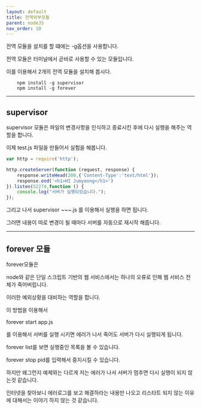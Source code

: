 ```yaml
---
layout: default
title: 전역외부모듈
parent: nodeJS
nav_order: 10
---
```


전역 모듈을 설치를 할 떄에는 -g옵션을 사용합니다.

전역 모듈은 터미널에서 곧바로 사용할 수 있는 모듈입니다.

이를 이용해서 2개의 전역 모듈을 설치해 봅시다.

```
    npm install -g supervisor
    npm install -g forever
```

---

## supervisor

supervisor 모듈은 파일의 변경사항을 인식하고 종료시킨 후에 다시 실행을 해주는 역할을 합니다.

이제 test.js 파일을 만들어서 실험을 해봅니다.

```js
var http = require('http');

http.createServer(function (request, response) {
    response.writeHead(200,{'Content-Type':'text/html'});
    response.end('<h1>HI Jumyeong</h1>')
}).listen(52274,function () {
    console.log("서버가 실행되었습니다.");
});
```

그리고 나서 supervisor ~~~.js 를 이용해서 실행을 하면 됩니다.

그러면 내용이 따로 변경이 될 때마다 서버를 자동으로 재시작 해줍니다.

---

## forever 모듈

forever모듈은 

node와 같은 단일 스크립트 기반의 웹 서비스에서는 하나의 오류로 인해 웹 서비스 전체가 죽어버립니다.

이러한 예외상황을 대비하는 역할을 합니다.

이 방법을 이용해서 

forever start app.js

를 이용해서 서버를 실행 시키면 에러가 나서 죽어도 서버가 다시 실행되게 됩니다.

forever list를 보면 실행중인 목록을 볼 수 있습니다.

forever stop pid를 입력해서 중지시킬 수 있습니다.

하지만 왜그런지 예제와는 다르게 저는 에러가 나서 서버가 멈추면 다시 실행이 되지 않는것 같습니다.

인터넷을 찾아보니 에러로그를 보고 해결하라는 내용만 나오고 리스타트 되지 않는 이유에 대해서는 이야기 하지 않는 것 같습니다.
